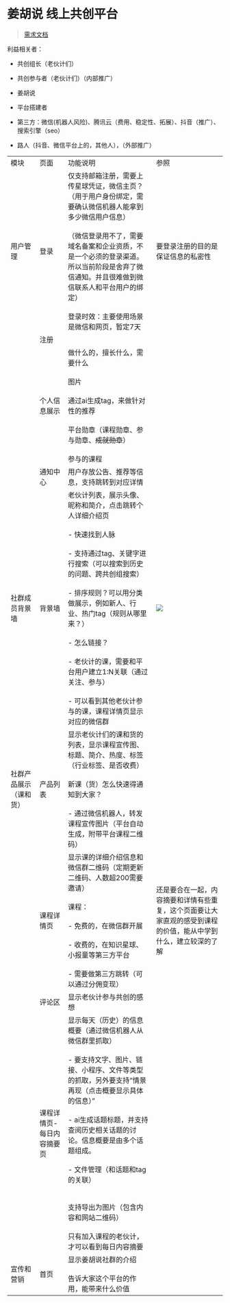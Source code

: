 # 姜胡说 线上共创平台

> [需求文档](https://ld24rg3ixq.feishu.cn/docx/QvmadHs1qo9cXjxuE2OcoeNJnnd)

利益相关者：

- 共创组长（老伙计们）

- 共创参与者（老伙计们）（内部推广）

- 姜胡说

- 平台搭建者

- 第三方：微信(机器人风险)、腾讯云（费用、稳定性、拓展）、抖音（推广）、搜索引擎（seo）

- 路人（抖音、微信平台上的，其他人），（外部推广）

|             |                       |                                                                                                                                                                                                                                                                                   |                                                                                                                                                                                                                                                        |
| ----------- | --------------------- | --------------------------------------------------------------------------------------------------------------------------------------------------------------------------------------------------------------------------------------------------------------------------------- | ------------------------------------------------------------------------------------------------------------------------------------------------------------------------------------------------------------------------------------------------------ |
| 模块          | 页面                    | 功能说明                                                                                                                                                                                                                                                                              | 参照                                                                                                                                                                                                                                                     |
| 用户管理        | 登录                    | 仅支持邮箱注册，需要上传星球凭证，微信主页？（用于用户身份绑定，需要确认微信机器人能拿到多少微信用户信息）<br><br>（微信登录用不了，需要域名备案和企业资质，不是一个必须的登录渠道。所以当前阶段是舍弃了微信通知。并且很难做到微信联系人和平台用户的绑定）<br><br>登录时效：主要使用场景是微信和网页，暂定7天                                                                                                                   | 要登录注册的目的是保证信息的私密性                                                                                                                                                                                                                                      |
|             | 注册                    |                                                                                                                                                                                                                                                                                   |                                                                                                                                                                                                                                                        |
|             | 个人信息展示                | 做什么的，擅长什么，需要什么<br><br>图片<br><br>通过ai生成tag，来做针对性的推荐<br><br>平台勋章（课程勋章、参与勋章、~~成就勋章~~）<br><br>参与的课程                                                                                                                                                                                   |                                                                                                                                                                                                                                                        |
|             | 通知中心                  | 用户存放公告、推荐等信息，支持跳转到对应详情                                                                                                                                                                                                                                                            |                                                                                                                                                                                                                                                        |
| 社群成员背景墙     | 背景墙                   | 老伙计列表，展示头像、昵称和简介，点击跳转个人详细介绍页<br><br>- 快速找到人脉<br>    <br>    - 支持通过tag、关键字进行搜索（可以搜索到历史的问题、跨共创组搜索）<br>        <br>    - 排序规则？可以用分类做展示，例如新人、行业、热门tag（规则从哪里来？）<br>        <br>- 怎么链接？<br>    <br>    - 老伙计的课，需要和平台用户建立1:N关联（通过关注、参与）<br>        <br>    - 可以看到其他老伙计参与的课，课程详情页显示对应的微信群 | ![](https://ld24rg3ixq.feishu.cn/space/api/box/stream/download/asynccode/?code=MDhmZDQ2ZTVkOTI1M2RjZDFhOWJjYzdhNWM2NjhmYWRfbDRQQzhnTndaaHhJMXBvcW5VUWJMYlViVEhraEFYYVdfVG9rZW46VGM3RmJWaDk2b2NFb1J4WWhsTmNUVUJrbnJoXzE3MzI5NDg2NzY6MTczMjk1MjI3Nl9WNA) |
| 社群产品展示（课和货） | 产品列表                  | 显示老伙计们的课和货的列表，显示课程宣传图、标题、简介、热度、标签（行业标签、是否收费）<br><br>新课（货）怎么快速得通知到大家？<br><br>- 通过微信机器人，转发课程宣传图片（平台自动生成，附带平台课程二维码）                                                                                                                                                                  |                                                                                                                                                                                                                                                        |
|             | 课程详情页                 | 显示课的详细介绍信息和微信群二维码（定期更新二维码、人数超200需要邀请）<br><br>课程：<br><br>- 免费的，在微信群开展<br>    <br>- 收费的，在知识星球、小报童等第三方平台<br>    <br>    - 需要做第三方跳转（可以通过分佣变现）                                                                                                                                         | 还是要合在一起，内容摘要和详情有些重复，这个页面要让大家直观的感受到课程的价值，能从中学到什么，建立较深的了解                                                                                                                                                                                                |
|             | 评论区                   | 显示老伙计参与共创的感想                                                                                                                                                                                                                                                                      |                                                                                                                                                                                                                                                        |
|             | 课程详情页-每日内容摘要页         | 显示每天（历史）的信息概要（通过微信机器人从微信群里抓取）<br><br>- 要支持文字、图片、链接、小程序、文件等类型的抓取，另外要支持“情景再现（点击概要显示具体的信息）”<br>    <br>- ai生成话题标题，并支持查阅历史相关话题的讨论。信息概要是由多个话题组成。<br>    <br>- 文件管理（和话题和tag的关联）<br>    <br><br>支持导出为图片（包含内容和网站二维码）<br><br>只有加入课程的老伙计，才可以看到每日内容摘要                                        |                                                                                                                                                                                                                                                        |
| 宣传和营销       | 首页                    | 显示姜胡说社群的介绍<br><br>告诉大家这个平台的作用，能带来什么价值                                                                                                                                                                                                                                             |                                                                                                                                                                                                                                                        |
